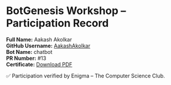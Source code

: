 # BotGenesis Workshop – Participation Record

**Full Name:** Aakash Akolkar  
**GitHub Username:** [AakashAkolkar](https://github.com/AakashAkolkar)  
**Bot Name:** chatbot  
**PR Number:** #13  
**Certificate:** [Download PDF](../certs/AakashAkolkar.pdf)

✅ Participation verified by Enigma – The Computer Science Club.
